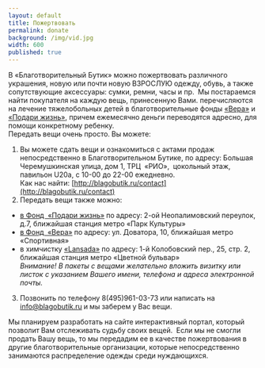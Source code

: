 ```yaml
---
layout: default
title: Пожертвовать
permalink: donate
background: /img/vid.jpg
width: 600
published: true
---
```


В «Благотворительный Бутик» можно пожертвовать различного украшения, новую или почти новую ВЗРОСЛУЮ одежду, обувь, а также сопутствующие аксессуары: сумки, ремни, часы и пр.  Мы постараемся найти покупателя на каждую вещь, принесенную Вами.
перечисляются на лечение тяжелобольных детей в благотворительные фонды [«Вера»](http://www.hospicefund.ru) и [«Подари жизнь»](http://www.podari-zhizn.ru), причем ежемесячно деньги переводятся адресно, для помощи конкретному ребенку.  
Передать вещи очень просто. Вы можете:  

1) Вы можете сдать вещи и ознакомиться с актами продаж непосредственно в Благотворительном Бутике, по адресу: Большая Черемушкинская улица, дом 1, ТРЦ  «РИО»,  цокольный этаж, павильон U20а, с 10-00 до 22-00 ежедневно.  
Как нас найти: [http://blagobutik.ru/contact](http://blagobutik.ru/contact)  
2) Передать вещи также можно:  
-  [в Фонд  «Подари жизнь»](http://www.podari-zhizn.ru) по адресу: 2-ой Неопалимовский переулок, д.7, ближайшая станция метро «Парк Культуры»
-  [в Фонд  «Вера»](http://www.hospicefund.ru) по адресу: ул. Доватора, 10, ближайшая метро «Спортивная»
-  в химчистку [«Lansada»](http://www.lansada.ru) по адресу: 1-й Колобовский пер., 25, стр. 2, ближайшая станция метро «Цветной бульвар»  
*Внимание! В пакеты с вещами желательно вложить визитку или листок с указанием Вашего имени, телефона и адреса электронной почты.*
3) Позвонить по телефону 8(495)961-03-73 или написать на [info@blagobutik.ru](mailto:info@blagobutik.ru) и мы заберем у Вас вещи.  
  
Мы планируем разработать на сайте интерактивный портал, который позволит Вам отслеживать судьбу своих вещей.  Если мы не смогли продать Вашу вещь, то мы передадим ее в качестве пожертвования в другие благотворительные организации, которые непосредственно занимаются распределение одежды среди нуждающихся.